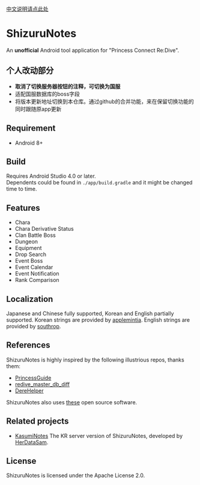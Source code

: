 [中文说明请点此处](README_CN.md)

# ShizuruNotes
An **unofficial** Android tool application for "Princess Connect Re:Dive".

## 个人改动部分
* **取消了切换服务器按钮的注释，可切换为国服**
* 适配国服数据库的boss字段
* 将版本更新地址切换到本仓库。通过github的合并功能，来在保留切换功能的同时跟随原app更新

## Requirement
* Android 8+  

## Build
Requires Android Studio 4.0 or later.  
Dependents could be found in `./app/build.gradle` and it might be changed time to time.  

## Features
* Chara 
* Chara Derivative Status 
* Clan Battle Boss 
* Dungeon 
* Equipment 
* Drop Search 
* Event Boss 
* Event Calendar 
* Event Notification
* Rank Comparison   

## Localization  
Japanese and Chinese fully supported, Korean and English partially supported.
Korean strings are provided by [applemintia](https://twitter.com/_applemintia).
English strings are provided by [southrop](https://github.com/southrop).  

## References  
ShizuruNotes is highly inspired by the following illustrious repos, thanks them:  
* [PrincessGuide](https://github.com/superk589/PrincessGuide)  
* [redive_master_db_diff](https://github.com/esterTion/redive_master_db_diff)  
* [DereHelper](https://github.com/Lazyeraser/DereHelper)  

ShizuruNotes also uses [these](OPENSOURCE.md) open source software.  

## Related projects
* [KasumiNotes](https://github.com/HerDataSam/KasumiNotes) The KR server version of ShizuruNotes, developed by [HerDataSam](https://github.com/HerDataSam).
 
## License 
ShizuruNotes is licensed under the Apache License 2.0. 
